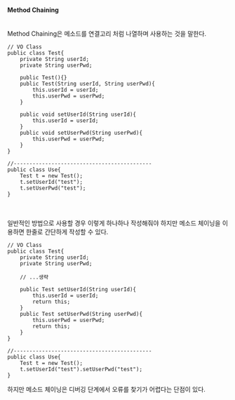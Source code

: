 #### Method Chaining
<br>
Method Chaining은 메소드를 연결고리 처럼 나열하며 사용하는 것을 말한다. <br>

```
// VO Class 
public class Test{
    private String userId;
    private String userPwd;
    
    public Test(){}
    public Test(String userId, String userPwd){
        this.userId = userId;
        this.userPwd = userPwd;
    }
    
    public void setUserId(String userId){
        this.userId = userId;
    }
    public void setUserPwd(String userPwd){
        this.userPwd = userPwd;
    }
}

//--------------------------------------------
public class Use{
    Test t = new Test();
    t.setUserId("test");
    t.setUserPwd("test");
}
```
<br><br>
일반적인 방법으로 사용할 경우 이렇게 하나하나 작성해줘야 하지만 메소드 체이닝을 이용하면 한줄로 간단하게 작성할 수 있다.
```
// VO Class 
public class Test{
    private String userId;
    private String userPwd;
    
    // ...생략
    
    public Test setUserId(String userId){
        this.userId = userId;
        return this;
    }
    public Test setUserPwd(String userPwd){
        this.userPwd = userPwd;
        return this;
    }
}

//--------------------------------------------
public class Use{
    Test t = new Test();
    t.setUserId("test").setUserPwd("test");
}
```
하지만 메소드 체이닝은 디버깅 단계에서 오류를 찾기가 어렵다는 단점이 있다.

